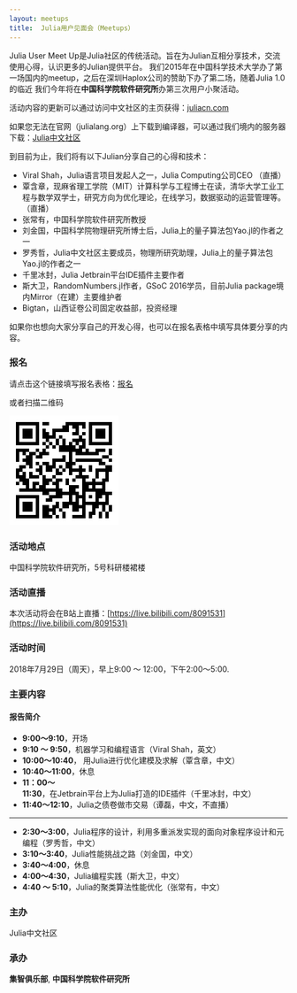 ```yaml
---
layout: meetups
title:  Julia用户见面会（Meetups）
---
```


Julia User Meet Up是Julia社区的传统活动。旨在为Julian互相分享技术，交流使用心得，认识更多的Julian提供平台。
我们2015年在中国科学技术大学办了第一场国内的meetup，之后在深圳Haplox公司的赞助下办了第二场，随着Julia 1.0的临近
我们今年将在**中国科学院软件研究所**办第三次用户小聚活动。

活动内容的更新可以通过访问中文社区的主页获得：[juliacn.com](https://juliacn.com)

如果您无法在官网（julialang.org）上下载到编译器，可以通过我们境内的服务器下载：[Julia中文社区](https://discourse.juliacn.com/)

到目前为止，我们将有以下Julian分享自己的心得和技术：

- Viral Shah，Julia语言项目发起人之一，Julia Computing公司CEO （直播）
- 覃含章，现麻省理工学院（MIT）计算科学与工程博士在读，清华大学工业工程与数学双学士，研究方向为优化理论，在线学习，数据驱动的运营管理等。（直播）
- 张常有，中国科学院软件研究所教授
- 刘金国，中国科学院物理研究所博士后，Julia上的量子算法包Yao.jl的作者之一
- 罗秀哲，Julia中文社区主要成员，物理所研究助理，Julia上的量子算法包Yao.jl的作者之一
- 千里冰封，Julia Jetbrain平台IDE插件主要作者
- 斯大卫，RandomNumbers.jl作者，GSoC 2016学员，目前Julia package境内Mirror（在建）主要维护者
- Bigtan，山西证卷公司固定收益部，投资经理

如果你也想向大家分享自己的开发心得，也可以在报名表格中填写具体要分享的内容。

### 报名

请点击这个链接填写报名表格：[报名](http://swarmaai.mikecrm.com/7C1Dfqo)

或者扫描二维码

![](QR2018.jpeg)

### 活动地点

中国科学院软件研究所，5号科研楼裙楼

### 活动直播

本次活动将会在B站上直播：[https://live.bilibili.com/8091531](https://live.bilibili.com/8091531)

### 活动时间

2018年7月29日（周天），早上9:00 ～ 12:00，下午2:00～5:00.

### 主要内容

#### 报告简介

- **9:00～9:10**，开场
- **9:10 ～ 9:50**，机器学习和编程语言（Viral Shah，英文）
- **10:00～10:40**， 用Julia进行优化建模及求解（覃含章，中文）
- **10:40～11:00**，休息
- **11：00～11:30**，在Jetbrain平台上为Julia打造的IDE插件（千里冰封，中文）
- **11:40～12:10**，Julia之债卷做市交易（谭磊，中文，不直播）

---

- **2:30～3:00**，Julia程序的设计，利用多重派发实现的面向对象程序设计和元编程（罗秀哲，中文）
- **3:10～3:40**，Julia性能挑战之路（刘金国，中文）
- **3:40～4:00**，休息
- **4:00～4:30**，Julia编程实践（斯大卫，中文）
- **4:40 ～ 5:10**，Julia的聚类算法性能优化（张常有，中文）


<!-- ### 内容简介

#### 机器学习和编程语言

我们想问未来最理想的机器学习语言是什么样子的？我们前段时间写了这样一个博客来表达我们的想法：

https://julialang.org/blog/2017/12/ml&pl

作为研究编程语言的人，我们带着极大的兴趣见证了机器学习的爆发——并且随之而来的是越来越复杂的机器学
习模型和用来计算这些模型的机器学习框架。最先进的机器学习模型越来越多地是带有循环和迭代地程序，而这
为我们用来创建它们地工具——编程语言，带来了很多有趣的问题。

在机器学习拥有一个专用的语言之前，人们为之在Python的API之下创建了一些隐藏的新语言
（例如TensorFlow），而另外一些工作则重新将Python作为一种用来创建模型的语言
（例如PyTorch）来使用。而我们想问的是是否需要一种新的为机器学习量身定做的语言呢？如果是这样，为什么？

我将讨论Julia如何演化至今，这也许包括一些由机器学习任务带来的一些挑战。

> As programming languages (PL) people, we have watched with great interest as machine learning (ML) has exploded -- and with it, the complexity of ML models and the frameworks people are using to build themt. State-of-the-art models are increasingly programs, with support for programming constructs like loops and recursion, and this brings out many interesting issues in the tools we use to create them -- that is, programming languages.

> While machine learning does not yet have a dedicated language, several efforts are effectively creating hidden new languages underneath a Python API (like TensorFlow) while others are reusing Python as a modeling language (like PyTorch). We'd like to ask -- are new ML-tailored languages required, and if so, why?

> We will also discuss how Julia evolved to get where it is today, and how it might evolve to taking on some of the challenges posed by machine learning. -->



### 主办

Julia中文社区

### 承办

**集智俱乐部**, **中国科学院软件研究所**

